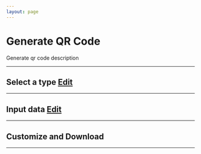 ```yaml
---
layout: page
---
```

<script setup>
import { ref, onMounted } from 'vue';
import SelectQRType from './components/SelectQRType.vue'
import InputQRDataPayment from './components/InputQRDataPayment.vue'
import QREditor from './components/QREditor.vue'

const step = ref(1);
const qrData = ref({});

function selectedQrType(type) {
    qrData.value.type = type;
    step.value = 2;
}

function createQRData(data) {
    qrData.value = data;
    step.value = 3;
}

</script>

# Generate QR Code
Generate qr code description

---------------------------------------------------------------------
<h2>Select a type <a v-if="step != 1" class="w3-right w3-medium vp-link" href="#" @click="step = 1">Edit</a></h2>
<div v-if="step == 1">
    <SelectQRType @selectedQrType="selectedQrType"/>
</div>

---------------------------------------------------------------------
<h2 :class="{'w3-disabled': step < 2}">Input data <a v-if="step > 2" href="#" class="w3-right w3-medium vp-link" @click="step = 2">Edit</a></h2>
<div v-if="step == 2">
    <InputQRDataPayment v-if="qrData.type=='payment'" @createQRData="createQRData"/>
</div>

---------------------------------------------------------------------
<h2 :class="{'w3-disabled': step < 3}">Customize and Download</h2>
<div v-if="step == 3">
    <QREditor v-if="qrData.type =='payment'" :qrdata="qrData.qr" :bankName="qrData.bank" :accountNo="qrData.accountNo" :accountName="qrData.accountName" />
</div>

---------------------------------------------------------------------